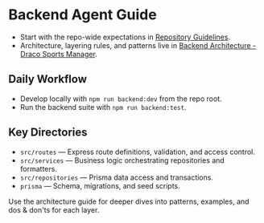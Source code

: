 # Backend Agent Guide

- Start with the repo-wide expectations in [Repository Guidelines](../../AGENTS.md).
- Architecture, layering rules, and patterns live in [Backend Architecture - Draco Sports Manager](./BACKEND_ARCHITECTURE.md).

## Daily Workflow
- Develop locally with `npm run backend:dev` from the repo root.
- Run the backend suite with `npm run backend:test`.

## Key Directories
- `src/routes` — Express route definitions, validation, and access control.
- `src/services` — Business logic orchestrating repositories and formatters.
- `src/repositories` — Prisma data access and transactions.
- `prisma` — Schema, migrations, and seed scripts.

Use the architecture guide for deeper dives into patterns, examples, and dos & don'ts for each layer.

